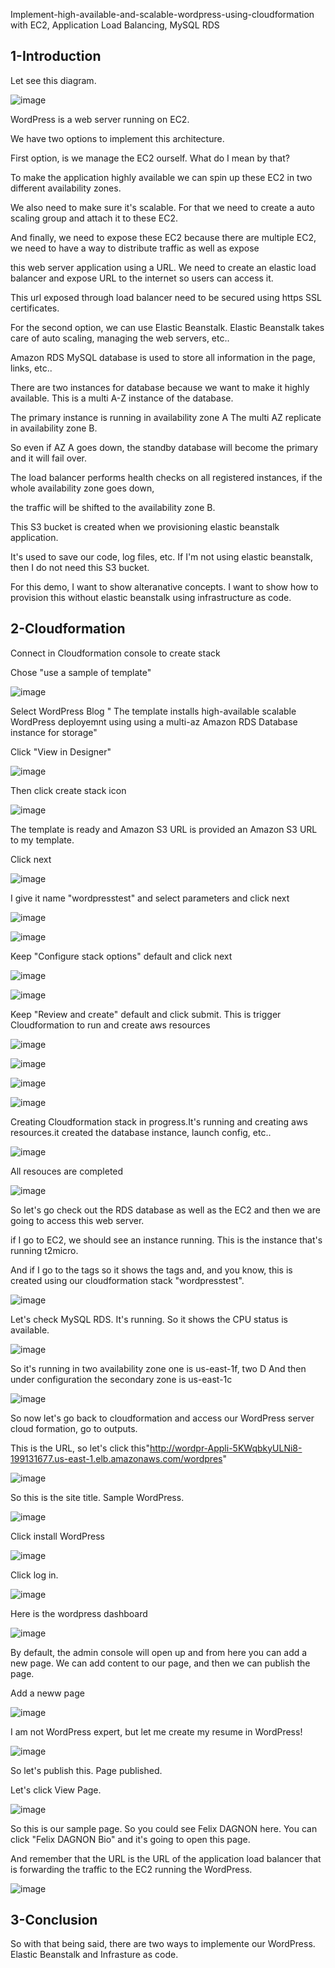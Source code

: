   Implement-high-available-and-scalable-wordpress-using-cloudformation with EC2, Application Load Balancing, MySQL RDS
  

## 1-Introduction

Let see this diagram.

![image](https://github.com/felixdagnon/Implement-high-available-and-scalable-wordpress-using-cloudformation/assets/91665833/56f02578-57d4-4bc3-8b38-7f1fad471b8b)

WordPress is a web server running on EC2. 

We have two options to implement this architecture.

First option, is we manage the EC2 ourself. What do I mean by that?

To make the application highly available we can spin up these EC2 in two different availability zones.

We also need to make sure it's scalable. For that we need to create a auto scaling group and attach it to these EC2.

And finally, we need to expose these EC2 because there are multiple EC2, we need to have a way to distribute traffic as well as expose 

this web server application using a URL. We need to create an elastic load balancer and expose URL to the internet so users can access it.

This url exposed through load balancer need to be secured using https SSL certificates.

For the second option, we can use Elastic Beanstalk. Elastic Beanstalk takes care of auto scaling, managing the web servers, etc..

Amazon RDS MySQL database is used to store all information in the page, links, etc..

There are two instances for database because we want to make it highly available. This is a multi A-Z instance of the database.

The primary instance is running in availability zone A The multi AZ replicate in availability zone B.

So even if AZ A goes down,  the standby database will become the primary and it will fail over.

The load balancer performs health checks on all registered instances, if the whole availability zone goes down,

the traffic will be shifted to the availability zone B.

This S3 bucket is created when we provisioning elastic beanstalk application.

It's used to save our code, log files, etc. If I'm not using elastic beanstalk, then I do not need this S3 bucket.


For this demo, I want to show alteranative concepts. I want to show how to provision this without elastic beanstalk using infrastructure as code.


## 2-Cloudformation

Connect in Cloudformation console to create stack

Chose "use a sample of template"

![image](https://github.com/felixdagnon/Deploying-high-available-and-scalable-wordpress-using-cloudformation/assets/91665833/098698a2-09d2-4708-a5a7-241e5f9250ca)

Select WordPress Blog " The template installs high-available scalable WordPress deployemnt using using a multi-az Amazon RDS Database instance for storage"

Click "View in Designer"

![image](https://github.com/felixdagnon/Deploying-high-available-and-scalable-wordpress-using-cloudformation/assets/91665833/78988801-6c44-4061-87fa-1cca652d4f05)

Then click create stack icon

![image](https://github.com/felixdagnon/Deploying-high-available-and-scalable-wordpress-using-cloudformation/assets/91665833/35810e82-bcdf-413e-8b50-bf69ca8a7f91)

The template is ready and Amazon S3 URL is provided an Amazon S3 URL to my template.

Click next

![image](https://github.com/felixdagnon/Deploying-high-available-and-scalable-wordpress-using-cloudformation/assets/91665833/5c01c445-7f48-45ab-b108-cd4ed4d62d68)

I give it name "wordpresstest" and select parameters and click next

![image](https://github.com/felixdagnon/Deploying-high-available-and-scalable-wordpress-using-cloudformation/assets/91665833/b27cbd00-20ec-4f54-9375-1f7804a5074c)

![image](https://github.com/felixdagnon/Deploying-high-available-and-scalable-wordpress-using-cloudformation/assets/91665833/2ae03dbc-da9c-4ad0-b53e-1d77f1432e7b)


Keep "Configure stack options" default and click next

![image](https://github.com/felixdagnon/Deploying-high-available-and-scalable-wordpress-using-cloudformation/assets/91665833/49495679-04e7-4af3-983a-89669913b4c6)

![image](https://github.com/felixdagnon/Deploying-high-available-and-scalable-wordpress-using-cloudformation/assets/91665833/4fa40b3f-3612-4c82-a0bd-90a43e80e8a0)

Keep "Review and create" default and click submit. This is trigger Cloudformation to run and create aws resources

![image](https://github.com/felixdagnon/Deploying-high-available-and-scalable-wordpress-using-cloudformation/assets/91665833/98e06251-01db-4cc7-af76-00f2c9d0ac70)

![image](https://github.com/felixdagnon/Deploying-high-available-and-scalable-wordpress-using-cloudformation/assets/91665833/9e2da0ec-d839-4c80-b2dc-3e6f5c445d59)

![image](https://github.com/felixdagnon/Deploying-high-available-and-scalable-wordpress-using-cloudformation/assets/91665833/d496b2fb-2c06-4d9f-a3cb-86f7947899f6)

![image](https://github.com/felixdagnon/Deploying-high-available-and-scalable-wordpress-using-cloudformation/assets/91665833/1807a6cb-e2b0-4ec8-a2da-436fd011e7d0)

Creating Cloudformation stack in progress.It's running and creating aws resources.it created the database instance, launch config, etc..

![image](https://github.com/felixdagnon/Deploying-high-available-and-scalable-wordpress-using-cloudformation/assets/91665833/756eb840-99a9-4636-9914-4422c13415a3)

All resouces are completed

![image](https://github.com/felixdagnon/Deploying-high-available-and-scalable-wordpress-using-cloudformation/assets/91665833/df2677c9-f25b-4afa-b55b-d6b095ebd4d4)

So let's go check out the RDS database as well as the EC2 and then we are going to access this web server.

if I go to EC2, we should see an instance running. This is the instance that's running t2micro.

And if I go to the tags so it shows the tags and, and you know, this is created using our cloudformation stack "wordpresstest".

![image](https://github.com/felixdagnon/Deploying-high-available-and-scalable-wordpress-using-cloudformation/assets/91665833/3f151e87-cbd4-4b61-933d-e7013ad1ebe3)

Let's check MySQL RDS. It's running. So it shows the CPU status is available.

![image](https://github.com/felixdagnon/Deploying-high-available-and-scalable-wordpress-using-cloudformation/assets/91665833/0c09f8dd-7e95-432c-8985-899dbac50323)

So it's running in two availability zone one is us-east-1f, two D And then under configuration the secondary zone is us-east-1c

![image](https://github.com/felixdagnon/Deploying-high-available-and-scalable-wordpress-using-cloudformation/assets/91665833/8444219d-38ed-483b-958f-3d9fef4cab20)

So now let's go back to cloudformation and access our WordPress server cloud formation, go to outputs.

This is the URL, so let's click this"http://wordpr-Appli-5KWqbkyULNi8-199131677.us-east-1.elb.amazonaws.com/wordpres"

![image](https://github.com/felixdagnon/Deploying-high-available-and-scalable-wordpress-using-cloudformation/assets/91665833/8cedb5df-8ec6-4e07-9f52-67bbc66ce177)

So this is the site title. Sample WordPress. 

![image](https://github.com/felixdagnon/Deploying-high-available-and-scalable-wordpress-using-cloudformation/assets/91665833/60cd1d9d-cd7d-4b13-b88b-610f5bf951ab)

Click install WordPress

![image](https://github.com/felixdagnon/Deploying-high-available-and-scalable-wordpress-using-cloudformation/assets/91665833/9207357d-16ec-440e-93ce-e5041c43e9a5)

Click log in.

![image](https://github.com/felixdagnon/Deploying-high-available-and-scalable-wordpress-using-cloudformation/assets/91665833/35886aa6-494e-4d52-9bf5-971008cbd94c)

Here is the wordpress dashboard

![image](https://github.com/felixdagnon/Deploying-high-available-and-scalable-wordpress-using-cloudformation/assets/91665833/dfefb223-8d03-4cd1-a9f6-70be4f670925)


By default, the admin console will open up and from here you can add a new page. We can add content to our page, and then we can publish the page.

Add a neww page

![image](https://github.com/felixdagnon/Deploying-high-available-and-scalable-wordpress-using-cloudformation/assets/91665833/06411c7a-b388-4aae-8f1b-c844106fa965)

I am not WordPress expert, but let me create my resume in WordPress!

![image](https://github.com/felixdagnon/Deploying-high-available-and-scalable-wordpress-using-cloudformation/assets/91665833/44b8432f-3959-4d82-803e-7e03956354e3)

So let's publish this. Page published.

Let's click View Page.

![image](https://github.com/felixdagnon/Deploying-high-available-and-scalable-wordpress-using-cloudformation/assets/91665833/3b991b90-d64d-4b21-a9df-09f258d4fb80)

So this is our sample page. So you could see Felix DAGNON here. You can click "Felix DAGNON Bio" and it's going to open this page.

And remember that the URL is the URL of the application load balancer that is forwarding the traffic to the EC2 running the WordPress.

![image](https://github.com/felixdagnon/Deploying-high-available-and-scalable-wordpress-using-cloudformation/assets/91665833/21541606-6a2d-495b-977f-dca67acbfed5)

## 3-Conclusion

So with that being said, there are two ways to implemente our WordPress. Elastic Beanstalk and Infrasture as code.



















































